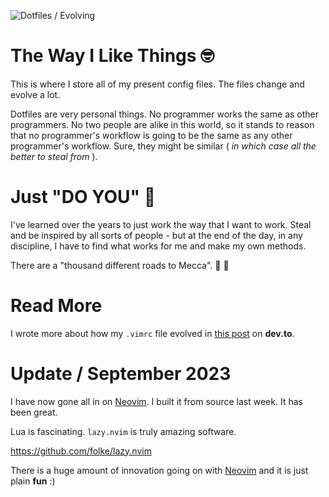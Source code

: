 ![Dotfiles / Evolving](https://img.shields.io/badge/Dotfiles-Evolving-blue)

# The Way I Like Things 🤓

This is where I store all of my present config files. The files change and evolve a lot.

Dotfiles are very personal things. No programmer works the same as other programmers. No two people
are alike in this world, so it stands to reason that no programmer's workflow is going to be the
same as any other programmer's workflow. Sure, they might be similar ( _in which case all the better
to steal from_ ).

# Just "DO YOU" 💯

I've learned over the years to just work the way that I want to work. Steal and be inspired by all
sorts of people - but at the end of the day, in any discipline, I have to find what works for me and
make my own methods.

There are a "thousand different roads to Mecca". 🥋 🦁

# Read More

I wrote more about how my `.vimrc` file evolved in
[this post](https://dev.to/papadavis47/a-walking-stick-and-a-vimrc-27jl) on **dev.to**.

# Update / September 2023

I have now gone all in on [Neovim](https://neovim.io). I built it from source last week. It has been great.

Lua is fascinating. `lazy.nvim` is truly amazing software.

https://github.com/folke/lazy.nvim

There is a huge amount of innovation going on with [Neovim](https://neovim.io) and it is just plain **fun** :)
